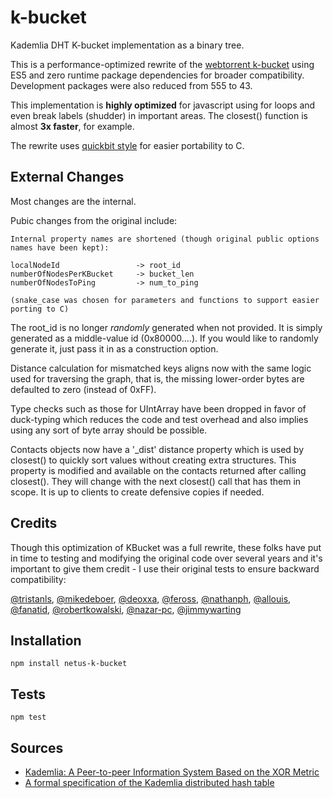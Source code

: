 # k-bucket

Kademlia DHT K-bucket implementation as a binary tree.

This is a performance-optimized rewrite of the [webtorrent k-bucket](https://github.com/tristanls/k-bucket) using ES5
and zero runtime package dependencies for broader compatibility.  Development packages were also reduced from 555 to 43.

This implementation is **highly optimized** for javascript using for loops and even break labels (shudder)
in important areas.  The closest() function is almost **3x faster**, for example.
 
The rewrite uses [quickbit style](https://github.com/quicbit-js/qb-standard/blob/master/doc/recommended-style.md) 
for easier portability to C.

## External Changes

Most changes are the internal.

Pubic changes from the original include:

    Internal property names are shortened (though original public options names have been kept):
    
    localNodeId                 -> root_id
    numberOfNodesPerKBucket     -> bucket_len
    numberOfNodesToPing         -> num_to_ping

    (snake_case was chosen for parameters and functions to support easier porting to C) 
    
The root_id is no longer *randomly* generated when not provided.  It is simply generated as a
middle-value id (0x80000....).  If you would like to randomly generate it, just pass it in as a construction option.

Distance calculation for mismatched keys aligns now with the same logic used for traversing the graph, that
is, the missing lower-order bytes are defaulted to zero (instead of 0xFF).

Type checks such as those for UIntArray have been dropped in favor of duck-typing which reduces the 
code and test overhead and also implies using any sort of byte array should be possible.

Contacts objects now have a '_dist' distance property which is used by closest() to quickly sort values without creating
extra structures.  This property is modified and available on the contacts returned after calling closest().
They will change with the next closest() call that has them in scope.  It is up to clients to create
defensive copies if needed.

## Credits

Though this optimization of KBucket was a full rewrite, these folks have put in time to testing and 
modifying the original code over several years 
and it's important to give them credit - I use their original tests to ensure backward compatibility:

[@tristanls](https://github.com/tristanls), [@mikedeboer](https://github.com/mikedeboer), [@deoxxa](https://github.com/deoxxa), [@feross](https://github.com/feross), [@nathanph](https://github.com/nathanph), [@allouis](https://github.com/allouis), [@fanatid](https://github.com/fanatid), [@robertkowalski](https://github.com/robertkowalski), [@nazar-pc](https://github.com/nazar-pc), [@jimmywarting](https://github.com/jimmywarting)

## Installation

    npm install netus-k-bucket

## Tests

    npm test
    
## Sources

  - [Kademlia: A Peer-to-peer Information System Based on the XOR Metric](http://www.maymounkov.org/papers/maymounkov-kademlia-lncs.pdf)
  - [A formal specification of the Kademlia distributed hash table](http://maude.sip.ucm.es/kademlia/files/pita_kademlia.pdf)
